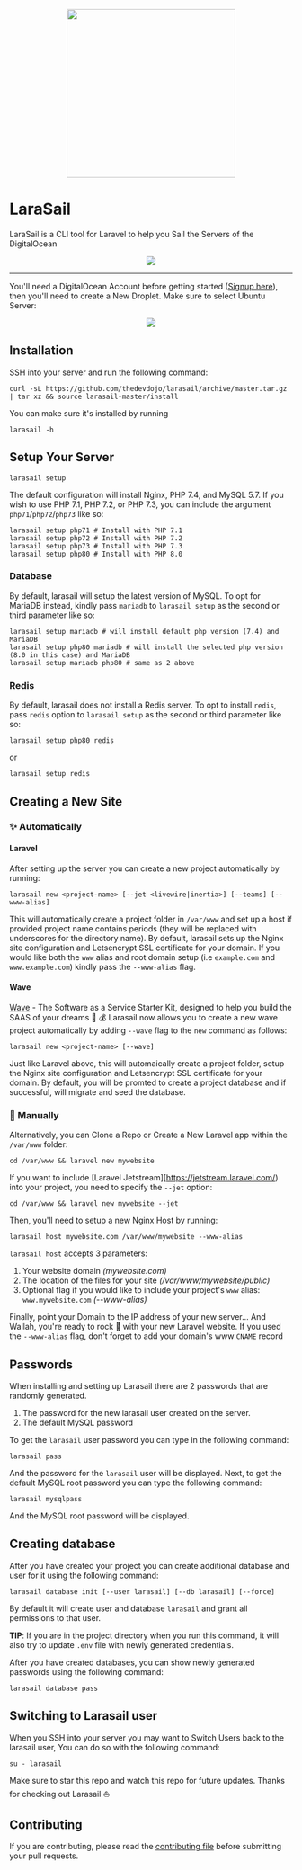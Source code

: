 <p align="center"><img src="https://s3.amazonaws.com/larasail/logo.svg" width="300"></p>

# LaraSail

LaraSail is a CLI tool for Laravel to help you Sail the Servers of the DigitalOcean

<p align="center"><img src="https://s3.amazonaws.com/larasail/larasail-command.png"></p>

---

You'll need a DigitalOcean Account before getting started ([Signup here](https://m.do.co/c/6e2fb7e2925f)), then you'll need to create a New Droplet. Make sure to select Ubuntu Server:

<p align="center"><img src="https://s3.amazonaws.com/larasail/ubuntu-server.png"></p>

## Installation

SSH into your server and run the following command:

```
curl -sL https://github.com/thedevdojo/larasail/archive/master.tar.gz | tar xz && source larasail-master/install
```

You can make sure it's installed by running

```
larasail -h
```

## Setup Your Server

```
larasail setup
```

The default configuration will install Nginx, PHP 7.4, and MySQL 5.7. If you wish to use PHP 7.1, PHP 7.2, or PHP 7.3, you can include the argument `php71`/`php72`/`php73` like so:

```
larasail setup php71 # Install with PHP 7.1
larasail setup php72 # Install with PHP 7.2
larasail setup php73 # Install with PHP 7.3
larasail setup php80 # Install with PHP 8.0
```
### Database

By default, larasail will setup the latest version of MySQL. To opt for MariaDB instead, kindly pass `mariadb` to `larasail setup` as the second or third parameter like so:

```
larasail setup mariadb # will install default php version (7.4) and MariaDB
larasail setup php80 mariadb # will install the selected php version (8.0 in this case) and MariaDB
larasail setup mariadb php80 # same as 2 above

```

### Redis
By default, larasail does not install a Redis server. To opt to install `redis`, pass `redis` option to `larasail setup` as the second or third parameter like so:
```shell
larasail setup php80 redis
```

or

```shell
larasail setup redis
```

## Creating a New Site

### :sparkles: Automatically

#### Laravel

After setting up the server you can create a new project automatically by running:

```
larasail new <project-name> [--jet <livewire|inertia>] [--teams] [--www-alias]
```

This will automatically create a project folder in `/var/www` and set up a host if provided project name contains periods (they will be replaced with underscores for the directory name).
By default, larasail sets up the Nginx site configuration and Letsencrypt SSL certificate for your domain. If you would like both the `www` alias and root domain setup (i.e `example.com` and `www.example.com`) kindly pass the `--www-alias` flag.

#### Wave

[Wave](https://github.com/thedevdojo/wave) - The Software as a Service Starter Kit, designed to help you build the SAAS of your dreams :rocket: :moneybag:
Larasail now allows you to create a new wave project automatically by adding `--wave` flag to the `new` command as follows:

```
larasail new <project-name> [--wave]
```

Just like Laravel above, this will automaically create a project folder, setup the Nginx site configuration and Letsencrypt SSL certificate for your domain.
By default, you will be promted to create a project database and if successful, will migrate and seed the database.

### :construction: Manually

Alternatively, you can Clone a Repo or Create a New Laravel app within the `/var/www` folder:

```
cd /var/www && laravel new mywebsite
```

If you want to include [Laravel Jetstream][https://jetstream.laravel.com/) into your project, you need to specify the `--jet` option:

```
cd /var/www && laravel new mywebsite --jet
```

Then, you'll need to setup a new Nginx Host by running:

```
larasail host mywebsite.com /var/www/mywebsite --www-alias
```

`larasail host` accepts 3 parameters:

1. Your website domain *(mywebsite.com)*
2. The location of the files for your site *(/var/www/mywebsite/public)*
3. Optional flag if you would like to include your project's `www` alias: `www.mywebsite.com` *(--www-alias)*

Finally, point your Domain to the IP address of your new server... And Wallah, you're ready to rock 🤘 with your new Laravel website.
If you used the `--www-alias` flag, don't forget to add your domain's www `CNAME` record

## Passwords

When installing and setting up Larasail there are 2 passwords that are randomly generated.

1. The password for the new larasail user created on the server.
2. The default MySQL password

To get the `larasail` user password you can type in the following command:

```
larasail pass
```

And the password for the `larasail` user will be displayed. Next, to get the default MySQL root password you can type the following command:

```
larasail mysqlpass
```

And the MySQL root password will be displayed.

## Creating database

After you have created your project you can create additional database and user for it using the following command:

```
larasail database init [--user larasail] [--db larasail] [--force]
```

By default it will create user and database `larasail` and grant all permissions to that user.

**TIP**: If you are in the project directory when you run this command, it will also try to update `.env` file
with newly generated credentials.

After you have created databases, you can show newly generated passwords using the following command:

```
larasail database pass
```

## Switching to Larasail user

When you SSH into your server you may want to Switch Users back to the larasail user, You can do so with the following command:

```
su - larasail
```

Make sure to star this repo and watch this repo for future updates. Thanks for checking out Larasail ⛵

## Contributing

If you are contributing, please read the [contributing file](CONTRIBUTING.md) before submitting your pull requests.
